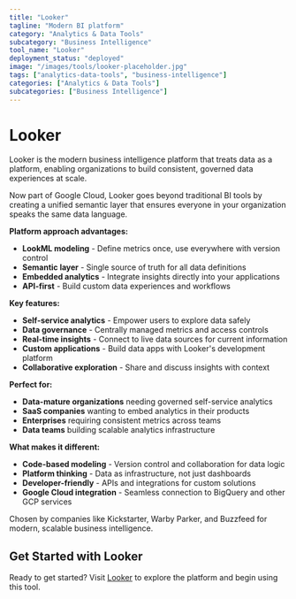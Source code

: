 ```yaml
---
title: "Looker"
tagline: "Modern BI platform"
category: "Analytics & Data Tools"
subcategory: "Business Intelligence"
tool_name: "Looker"
deployment_status: "deployed"
image: "/images/tools/looker-placeholder.jpg"
tags: ["analytics-data-tools", "business-intelligence"]
categories: ["Analytics & Data Tools"]
subcategories: ["Business Intelligence"]
---
```


# Looker

Looker is the modern business intelligence platform that treats data as a platform, enabling organizations to build consistent, governed data experiences at scale.

Now part of Google Cloud, Looker goes beyond traditional BI tools by creating a unified semantic layer that ensures everyone in your organization speaks the same data language.

**Platform approach advantages:**
- **LookML modeling** - Define metrics once, use everywhere with version control
- **Semantic layer** - Single source of truth for all data definitions
- **Embedded analytics** - Integrate insights directly into your applications
- **API-first** - Build custom data experiences and workflows

**Key features:**
- **Self-service analytics** - Empower users to explore data safely
- **Data governance** - Centrally managed metrics and access controls
- **Real-time insights** - Connect to live data sources for current information
- **Custom applications** - Build data apps with Looker's development platform
- **Collaborative exploration** - Share and discuss insights with context

**Perfect for:**
- **Data-mature organizations** needing governed self-service analytics
- **SaaS companies** wanting to embed analytics in their products
- **Enterprises** requiring consistent metrics across teams
- **Data teams** building scalable analytics infrastructure

**What makes it different:**
- **Code-based modeling** - Version control and collaboration for data logic
- **Platform thinking** - Data as infrastructure, not just dashboards
- **Developer-friendly** - APIs and integrations for custom solutions
- **Google Cloud integration** - Seamless connection to BigQuery and other GCP services

Chosen by companies like Kickstarter, Warby Parker, and Buzzfeed for modern, scalable business intelligence.
## Get Started with Looker

Ready to get started? Visit [Looker](https://looker.com) to explore the platform and begin using this tool.
